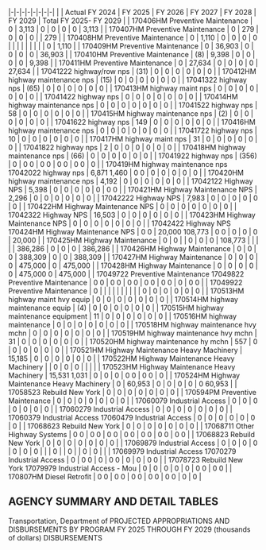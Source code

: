 |-|-|-|-|-|-|-|-|
| | Actual FY 2024 | FY 2025 | FY 2026 | FY 2027 | FY 2028 | FY 2029 | Total FY 2025- FY 2029 |
| 170406HM Preventive Maintenance | 0 | 3,113 | 0 | 0 | 0 | 0 | 3,113 |
| 170407HM Preventive Maintenance | 0 | 279 | 0 | 0 | 0 | | 279 |
| 170408HM Preventive Maintenance | 0 | 1,110 | 0 | 0 | 0 | 0 | |
| | | | | | | 0 | 1,110 |
| 170409HM Preventive Maintenance | 0 | 36,903 | 0 | 0 | 0 | 0 | 36,903 |
| 170410HM Preventive Maintenance | (8) | 9,398 | 0 | 0 | 0 | 0 | 9,398 |
| 170411HM Preventive Maintenance | 0 | 27,634 | 0 | 0 | 0 | 0 | 27,634 |
| 17041222 highway/row nps | (31) | 0 | 0 | 0 | 0 | 0 | 0 |
| 170412HM highway maintenance nps | (15) | 0 | 0 | 0 | 0 | 0 | 0 |
| 17041322 highway nps | (65) | 0 | 0 | 0 | 0 | 0 | 0 |
| 170413HM highway maint nps | 0 | 0 | 0 | 0 | 0 | 0 | 0 |
| 17041422 highway nps | 0 | 0 | 0 | 0 | 0 | 0 | 0 |
| 170414HM highway maintenance nps | 0 | 0 | 0 | 0 | 0 | 0 | 0 |
| 17041522 highway nps | 58 | 0 | 0 | 0 | 0 | 0 | 0 |
| 170415HM highway maintenance nps | (2) | 0 | 0 | 0 | 0 | 0 | 0 |
| 17041622 highway nps | 149 | 0 | 0 | 0 | 0 | 0 | 0 |
| 170416HM highway maintenance nps | 0 | 0 | 0 | 0 | 0 | 0 | 0 |
| 17041722 highway nps | 10 | 0 | 0 | 0 | 0 | 0 | 0 |
| 170417HM highway maint nps | 31 | 0 | 0 | 0 | 0 | 0 | 0 |
| 17041822 highway nps | 2 | 0 | 0 | 0 | 0 | 0 | 0 |
| 170418HM highway maintenance nps | (66) | 0 | 0 | 0 | 0 | 0 | 0 |
| 17041922 highway nps | (356) | 0 | 0  0 | 0  0 | 0  0 | 0  0 | 0 |
| 170419HM highway maintenance nps 17042022 highway nps | 6,871  1,460 | 0  0 | 0 | 0 | 0 | 0 | 0 |
| 170420HM highway maintenance nps | 4,192 | 0 | 0 | 0 | 0 | 0 | 0 |
| 17042122 Highway NPS | 5,398 | 0 | 0 | 0 | 0 | 0 | 0  0 |
| 170421HM Highway Maintenance NPS | 2,296 | 0 | 0 | 0 | 0 | 0 | 0 |
| 17042222 Highway NPS | 7,983 | 0 | 0 | 0 | 0 | 0 | 0 |
| 170422HM Highway Maintenance NPS | 0 | 0 | 0 | 0 | 0 | 0 | 0 |
| 17042322 Highway NPS | 16,503 | 0 | 0 | 0 | 0 | 0 | 0 |
| 170423HM Highway Maintenance NPS | 0 | 0 | 0 | 0 | 0 | 0 | 0 |
| 17042422 Highway NPS 170424HM Highway Maintenance NPS | 0  0 | 20,000  108,773 | 0  0 | 0 | 0 | 0 | 20,000 |
| 170425HM Highway Maintenance | 0 | 0 | | 0 | 0 | 0 | 108,773 |
| | | | 386,286 | 0 | 0 | 0 | 386,286 |
| 170426HM Highway Maintenance | 0 | 0 | 0 | 388,309 | 0 | 0 | 388,309 |
| 170427HM Highway Maintenance | 0 | 0 | 0 | 0 | 475,000 | 0 | 475,000 |
| 170428HM Highway Maintenance | 0 | 0 | 0 | 0 | 0 | 475,000  0 | 475,000 |
| 17049722 Preventive Maintenance 17049822 Preventive Maintenance | 0  0 | 0  0 | 0  0 | 0  0 | 0  0 | 0 | 0  0 |
| 17049922 Preventive Maintenance | 0 | | | | | | |
| | | 0 | 0 | 0 | 0 | 0 | 0 |
| 170513HM highway maint hvy equip | 0 | 0 | 0 | 0 | 0 | 0 | 0 |
| 170514HM highway maintenance equip | (4) | 0 | 0 | 0 | 0 | 0 | 0 |
| 170515HM highway maintenance equipment | 11 | 0 | 0 | 0 | 0 | 0 | 0 |
| 170516HM highway maintenance | 0 | 0 | 0 | 0 | 0 | 0 | 0 |
| 170518HM highway maintenance hvy mchn | 0 | 0 | 0 | 0 | 0 | 0 | 0 |
| 170519HM highway maintenance hvy mchn | 31 | 0 | 0 | 0 | 0 | 0 | 0 |
| 170520HM highway maintenance hy mchn | 557 | 0 | 0 | 0 | 0 | 0 | 0 |
| 170521HM Highway Maintenance Heavy Machinery | 15,185 | 0 | 0 | 0 | 0 | 0 | 0 |
| 170522HM Highway Maintenance Heavy Machinery | | 0 | 0 | 0 | | | |
| 170523HM Highway Maintenance Heavy Machinery | 15,531  1,031 | 0 | 0 | 0 | 0  0 | 0  0 | 0 |
| 170524HM Highway Maintenance Heavy Machinery | 0 | 60,953 | 0 | 0 | 0 | 0 | 0  60,953 |
| 17058523 Rebuild New York | 0 | 0 | 0 | 0 | 0 | 0 | 0 |
| 170594PM Preventive Maintenance | 0 | 0 | 0 | 0 | 0 | 0 | 0 |
| 17060079 Industrial Access | 0 | 0 | 0 | 0 | 0 | 0 | 0 |
| 17060279 Industrial Access | 0 | 0 | 0 | 0 | 0 | 0 | 0 |
| 17060379 Industrial Access 17060479 Industrial Access | 0 | 0 | 0 | 0 | 0 | 0 | 0 |
| 17068623 Rebuild New York | 0 | 0 | 0 | 0 | 0 | 0 | 0 |
| 17068711 Other Highway Systems | 0  0 | 0  0 | 0  0 | 0  0 | 0  0 | 0  0 | 0  0 |
| 17068823 Rebuild New York | 0 | 0 | 0 | 0 | 0 | 0 | 0 |
| 17069879 Industrial Access | 0 | 0 | 0 | 0 | 0 | 0 | 0 |
| | 0 | | 0 | | 0 | 0 | |
| 17069979 Industrial Access 17070279 Industrial Access | 0 | 0  0 | 0 | 0  0 | 0 | 0 | 0  0 |
| 17078723 Rebuild New York 17079979 Industrial Access - Mou | 0 | 0 | 0 | 0 | 0 | 0  0 | 0  0 |
| 170807HM Diesel Retrofit | 0  0 | 0  0 | 0  0 | 0  0 | 0  0 | 0 | 0 |

## **AGENCY SUMMARY AND DETAIL TABLES**

Transportation, Department of PROJECTED APPROPRIATIONS AND DISBURSEMENTS BY PROGRAM FY 2025 THROUGH FY 2029 (thousands of dollars) DISBURSEMENTS